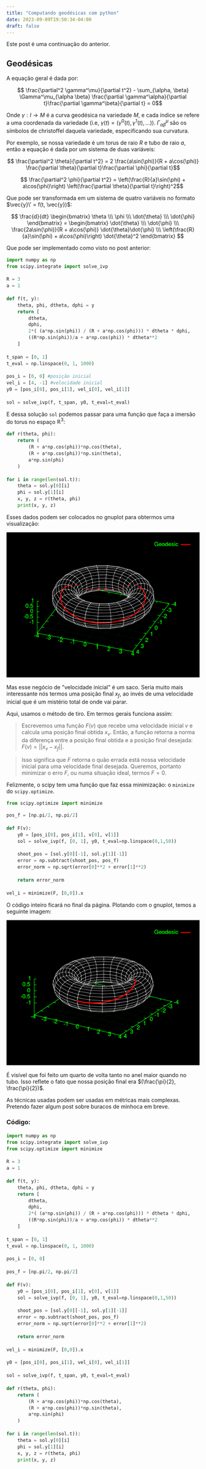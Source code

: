 ```yaml
---
title: "Computando geodésicas com python"
date: 2023-09-09T19:50:34-04:00
draft: false
---
```


Este post é uma continuação do anterior.

## Geodésicas

A equação geral é dada por:

$$ \frac{\partial^2 \gamma^\mu}{\partial t^2} - \sum_{\alpha, \beta} \Gamma^\mu_{\alpha \beta} \frac{\partial \gamma^\alpha}{\partial t}\frac{\partial \gamma^\beta}{\partial t} = 0$$

Onde $\gamma: I \to M$ é a curva geodésica na variedade $M$, e cada índice se refere a uma coordenada da variedade (i.e, $\gamma(t) = (\gamma^0(t), \gamma^1(t), \ldots)$). $\Gamma^\mu_{\alpha \beta}$ são os símbolos de christoffel daquela variedade, especificando sua curvatura.

Por exemplo, se nossa variedade é um torus de raio $R$ e tubo de raio $a$, então a equação é dada por um sistema de duas variáveis:

$$ \frac{\partial^2 \theta}{\partial t^2} = 2 \frac{a\sin(\phi)}{R + a\cos(\phi)} \frac{\partial \theta}{\partial t}\frac{\partial \phi}{\partial t}$$

$$ \frac{\partial^2 \phi}{\partial t^2} = \left(\frac{R}{a}\sin(\phi) + a\cos(\phi)\right) \left(\frac{\partial \theta}{\partial t}\right)^2$$

Que pode ser transformada em um sistema de quatro variáveis no formato $\vec{y}\' = f(t, \vec{y})$:

$$
\frac{d}{dt}
\begin{bmatrix}
	\theta \\\
	\phi \\\
	\dot{\theta} \\\
	\dot{\phi}
\end{bmatrix} =
\begin{bmatrix}
	\dot{\theta} \\\
	\dot{\phi} \\\
	\frac{2a\sin(\phi)}{R + a\cos(\phi)} \dot{\theta}\dot{\phi} \\\
	\left(\frac{R}{a}\sin(\phi) + a\cos(\phi)\right) \dot{\theta}^2
\end{bmatrix}
$$

Que pode ser implementado como visto no post anterior:

```python
import numpy as np
from scipy.integrate import solve_ivp

R = 3
a = 1

def f(t, y):
    theta, phi, dtheta, dphi = y
    return [
        dtheta,
        dphi,
        2*( (a*np.sin(phi)) / (R + a*np.cos(phi))) * dtheta * dphi,
        ((R*np.sin(phi))/a + a*np.cos(phi)) * dtheta**2
    ]

t_span = [0, 1]
t_eval = np.linspace(0, 1, 1000)

pos_i = [0, 0] #posição inicial
vel_i = [4, -1] #velocidade inicial
y0 = [pos_i[0], pos_i[1], vel_i[0], vel_i[1]]

sol = solve_ivp(f, t_span, y0, t_eval=t_eval)
```

E dessa solução `sol` podemos passar para uma função que faça a imersão do torus no espaço $\mathbb{R}^3$:

```python
def r(theta, phi):
    return (
        (R + a*np.cos(phi))*np.cos(theta),
        (R + a*np.cos(phi))*np.sin(theta),
        a*np.sin(phi)
    )

for i in range(len(sol.t)):
    theta = sol.y[0][i]
    phi = sol.y[1][i]
    x, y, z = r(theta, phi)
    print(x, y, z)
```

Esses dados podem ser colocados no gnuplot para obtermos uma visualização:

![geotorus](/geodesics/torusgeo2.png)

Mas esse negócio de "velocidade inicial" é um saco. Seria muito mais interessante nós termos uma posição final $x_f$, ao invés de uma velocidade inicial que é um mistério total de onde vai parar.

Aqui, usamos o método de tiro. Em termos gerais funciona assim:

> Escrevemos uma função $F(v)$ que recebe uma velocidade inicial $v$ e calcula uma posição final obtida $x_v$. Então, a função retorna a norma da diferença entre a posição final obtida e a posição final desejada: $F(v) = ||x_v - x_f||$.

> Isso significa que $F$ retorna o quão errada está nossa velocidade inicial para uma velocidade final desejada. Queremos, portanto minimizar o erro $F$, ou numa situação ideal, termos $F = 0$.

Felizmente, o scipy tem uma função que faz essa minimização: o `minimize` do `scipy.optimize`.

```python
from scipy.optimize import minimize
```

```python
pos_f = [np.pi/2, np.pi/2]

def F(v):
    y0 = [pos_i[0], pos_i[1], v[0], v[1]]
    sol = solve_ivp(f, [0, 1], y0, t_eval=np.linspace(0,1,50))

    shoot_pos = [sol.y[0][-1], sol.y[1][-1]]
    error = np.subtract(shoot_pos, pos_f)
    error_norm = np.sqrt(error[0]**2 + error[1]**2)

    return error_norm

vel_i = minimize(F, [0,0]).x
```

O código inteiro ficará no final da página. Plotando com o gnuplot, temos a seguinte imagem:

![geotorus2](/geodesics/torusgeo3.png)

É visível que foi feito um quarto de volta tanto no anel maior quando no tubo. Isso reflete o fato que nossa posição final era $(\frac{\pi}{2}, \frac{\pi}{2})$.

As técnicas usadas podem ser usadas em métricas mais complexas. Pretendo fazer algum post sobre buracos de minhoca em breve.

### Código:

```python
import numpy as np
from scipy.integrate import solve_ivp
from scipy.optimize import minimize

R = 3
a = 1

def f(t, y):
    theta, phi, dtheta, dphi = y
    return [
        dtheta,
        dphi,
        2*( (a*np.sin(phi)) / (R + a*np.cos(phi))) * dtheta * dphi,
        ((R*np.sin(phi))/a + a*np.cos(phi)) * dtheta**2
    ]

t_span = [0, 1]
t_eval = np.linspace(0, 1, 1000)

pos_i = [0, 0]

pos_f = [np.pi/2, np.pi/2] 

def F(v):
    y0 = [pos_i[0], pos_i[1], v[0], v[1]]
    sol = solve_ivp(f, [0, 1], y0, t_eval=np.linspace(0,1,50))

    shoot_pos = [sol.y[0][-1], sol.y[1][-1]]
    error = np.subtract(shoot_pos, pos_f)
    error_norm = np.sqrt(error[0]**2 + error[1]**2)

    return error_norm

vel_i = minimize(F, [0,0]).x

y0 = [pos_i[0], pos_i[1], vel_i[0], vel_i[1]]

sol = solve_ivp(f, t_span, y0, t_eval=t_eval)

def r(theta, phi):
    return (
        (R + a*np.cos(phi))*np.cos(theta),
        (R + a*np.cos(phi))*np.sin(theta),
        a*np.sin(phi)
    )

for i in range(len(sol.t)):
    theta = sol.y[0][i]
    phi = sol.y[1][i]
    x, y, z = r(theta, phi)
    print(x, y, z)

```